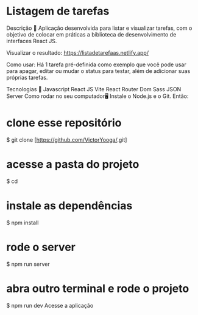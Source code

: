 # Listagem de tarefas

Descrição 📄
Aplicação desenvolvida para listar e visualizar tarefas, com o objetivo de colocar em práticas a biblioteca de desenvolvimento de interfaces React JS.

Visualizar o resultado:
https://listadetarefaas.netlify.app/

Como usar:
Há 1 tarefa pré-definida como exemplo que você pode usar para apagar, editar ou mudar o status para testar, além de adicionar suas próprias tarefas.

Tecnologias 🚀
Javascript
React JS
Vite
React Router Dom
Sass
JSON Server
Como rodar no seu computador🖥️
Instale o Node.js e o Git. Então:
# clone esse repositório
$ git clone [https://github.com/VictorYooga/<desafio>.git]

# acesse a pasta do projeto
$ cd <desafio>

# instale as dependências
$ npm install

# rode o server
$ npm run server

# abra outro terminal e rode o projeto
$ npm run dev
Acesse a aplicação
